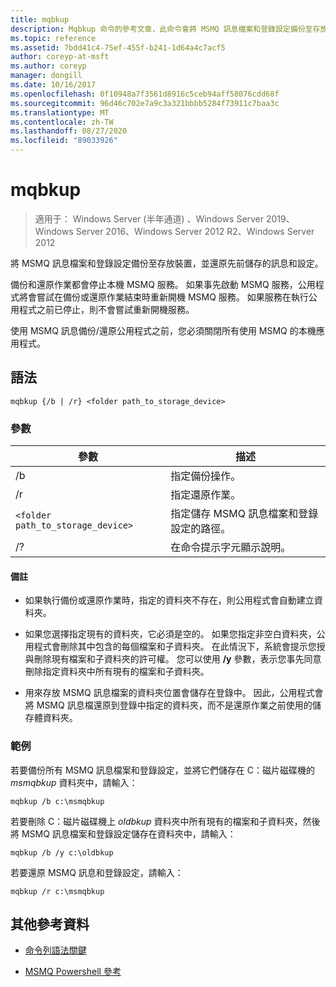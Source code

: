 ```yaml
---
title: mqbkup
description: Mqbkup 命令的參考文章，此命令會將 MSMQ 訊息檔案和登錄設定備份至存放裝置，並還原先前儲存的訊息和設定。
ms.topic: reference
ms.assetid: 7bdd41c4-75ef-455f-b241-1d64a4c7acf5
author: coreyp-at-msft
ms.author: coreyp
manager: dongill
ms.date: 10/16/2017
ms.openlocfilehash: 0f10948a7f3561d8916c5ceb94aff58076cdd68f
ms.sourcegitcommit: 96d46c702e7a9c3a321bbbb5284f73911c7baa3c
ms.translationtype: MT
ms.contentlocale: zh-TW
ms.lasthandoff: 08/27/2020
ms.locfileid: "89033926"
---
```

# <a name="mqbkup"></a>mqbkup

> 適用于： Windows Server (半年通道) 、Windows Server 2019、Windows Server 2016、Windows Server 2012 R2、Windows Server 2012

將 MSMQ 訊息檔案和登錄設定備份至存放裝置，並還原先前儲存的訊息和設定。

備份和還原作業都會停止本機 MSMQ 服務。 如果事先啟動 MSMQ 服務，公用程式將會嘗試在備份或還原作業結束時重新開機 MSMQ 服務。 如果服務在執行公用程式之前已停止，則不會嘗試重新開機服務。

使用 MSMQ 訊息備份/還原公用程式之前，您必須關閉所有使用 MSMQ 的本機應用程式。

## <a name="syntax"></a>語法

```
mqbkup {/b | /r} <folder path_to_storage_device>
```

### <a name="parameters"></a>參數

| 參數 | 描述 |
| ------- | -------- |
| /b | 指定備份操作。 |
| /r | 指定還原作業。 |
| `<folder path_to_storage_device>` | 指定儲存 MSMQ 訊息檔案和登錄設定的路徑。 |
| /? | 在命令提示字元顯示說明。 |

#### <a name="remarks"></a>備註

- 如果執行備份或還原作業時，指定的資料夾不存在，則公用程式會自動建立資料夾。

- 如果您選擇指定現有的資料夾，它必須是空的。 如果您指定非空白資料夾，公用程式會刪除其中包含的每個檔案和子資料夾。 在此情況下，系統會提示您授與刪除現有檔案和子資料夾的許可權。 您可以使用 **/y** 參數，表示您事先同意刪除指定資料夾中所有現有的檔案和子資料夾。

- 用來存放 MSMQ 訊息檔案的資料夾位置會儲存在登錄中。 因此，公用程式會將 MSMQ 訊息檔還原到登錄中指定的資料夾，而不是還原作業之前使用的儲存體資料夾。

### <a name="examples"></a>範例

若要備份所有 MSMQ 訊息檔案和登錄設定，並將它們儲存在 C：磁片磁碟機的 *msmqbkup* 資料夾中，請輸入：

```
mqbkup /b c:\msmqbkup
```

若要刪除 C：磁片磁碟機上 *oldbkup* 資料夾中所有現有的檔案和子資料夾，然後將 MSMQ 訊息檔案和登錄設定儲存在資料夾中，請輸入：

```
mqbkup /b /y c:\oldbkup
```

若要還原 MSMQ 訊息和登錄設定，請輸入：

```
mqbkup /r c:\msmqbkup
```

## <a name="additional-references"></a>其他參考資料

- [命令列語法關鍵](command-line-syntax-key.md)

- [MSMQ Powershell 參考](/powershell/module/msmq/?view=win10-ps)
